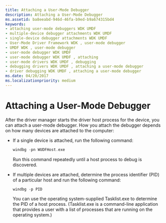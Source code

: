 ```yaml
---
title: Attaching a User-Mode Debugger
description: Attaching a User-Mode Debugger
ms.assetid: ba8eeabd-946d-46fa-b9ed-b9a674315bd4
keywords:
- attaching user-mode debuggers WDK UMDF
- multiple-device debugger attachments WDK UMDF
- single-device debugger attachments WDK UMDF
- User-Mode Driver Framework WDK , user-mode debugger
- UMDF WDK , user-mode debugger
- user-mode debugger WDK UMDF
- user-mode debugger WDK UMDF , attaching
- user-mode drivers WDK UMDF , debugging
- debugging drivers WDK UMDF , attaching a user-mode debugger
- driver debugging WDK UMDF , attaching a user-mode debugger
ms.date: 04/20/2017
ms.localizationpriority: medium
---
```


# Attaching a User-Mode Debugger


After the driver manager starts the driver host process for the device, you can attach a user-mode debugger. How you attach the debugger depends on how many devices are attached to the computer:

-   If a single device is attached, run the following command:

    ```cpp
    windbg -pn WUDFHost.exe
    ```

    Run this command repeatedly until a host process to debug is discovered.

-   If multiple devices are attached, determine the process identifier (PID) of a particular host and run the following command:

    ```cpp
    windbg -p PID
    ```

    You can use the operating system-supplied Tasklist.exe to determine the PID of a host process. (Tasklist.exe is a command-line application that provides a user with a list of processes that are running on the operating system.)

 

 





